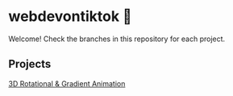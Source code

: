 # webdevontiktok 🎉
Welcome! Check the branches in this repository for each project.

## Projects

[3D Rotational & Gradient Animation](sanozie/webdevontiktok/blob/3drotationalanimation/)
